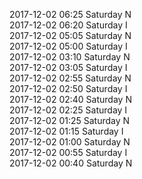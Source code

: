 2017-12-02 06:25 Saturday  N  
2017-12-02 06:20 Saturday  I  
2017-12-02 05:05 Saturday  N  
2017-12-02 05:00 Saturday  I  
2017-12-02 03:10 Saturday  N  
2017-12-02 03:05 Saturday  I  
2017-12-02 02:55 Saturday  N  
2017-12-02 02:50 Saturday  I  
2017-12-02 02:40 Saturday  N  
2017-12-02 02:25 Saturday  I  
2017-12-02 01:25 Saturday  N  
2017-12-02 01:15 Saturday  I  
2017-12-02 01:00 Saturday  N  
2017-12-02 00:55 Saturday  I  
2017-12-02 00:40 Saturday  N  
